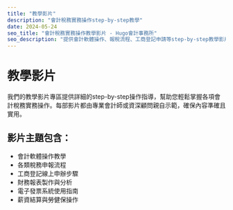 ```yaml
---
title: "教學影片"
description: "會計稅務實務操作step-by-step教學"
date: 2024-05-24
seo_title: "會計稅務實務操作教學影片 - Hugo會計事務所"
seo_description: "提供會計軟體操作、報稅流程、工商登記申請等step-by-step教學影片，讓您輕鬆掌握實務操作技巧。立即觀看 https://hugo-accounting.com/videos/tutorials/"
---
```


# 教學影片

我們的教學影片專區提供詳細的step-by-step操作指導，幫助您輕鬆掌握各項會計稅務實務操作。每部影片都由專業會計師或資深顧問親自示範，確保內容準確且實用。

## 影片主題包含：

- 會計軟體操作教學
- 各類稅務申報流程
- 工商登記線上申辦步驟
- 財務報表製作與分析
- 電子發票系統使用指南
- 薪資結算與勞健保操作
